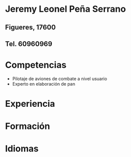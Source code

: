 #  Jeremy Leonel Peña Serrano 

## Figueres, 17600
## Tel. 60960969

# Competencias 

* Pilotaje de aviones de combate a nivel usuario
* Experto en elaboración de pan

# Experiencia

# Formación

# Idiomas